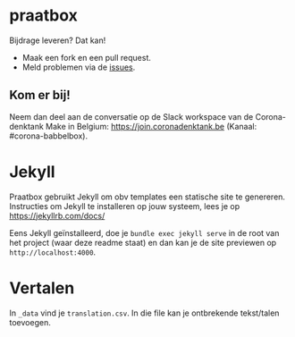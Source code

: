 # praatbox

Bijdrage leveren? Dat kan!
* Maak een fork en een pull request.
* Meld problemen via de [issues](https://github.com/MakeInBelgium/babbelbox/issues).

## Kom er bij!
Neem dan deel aan de conversatie op de Slack workspace van de Corona-denktank Make in Belgium: https://join.coronadenktank.be (Kanaal: #corona-babbelbox).


# Jekyll
Praatbox gebruikt Jekyll om obv templates een statische site te genereren. Instructies om Jekyll te installeren op jouw systeem, lees je op https://jekyllrb.com/docs/

Eens Jekyll geïnstalleerd, doe je `bundle exec jekyll serve` in de root van het project (waar deze readme staat) en dan kan je de site previewen op `http://localhost:4000`.

# Vertalen
In `_data` vind je `translation.csv`. In die file kan je ontbrekende tekst/talen toevoegen.